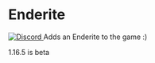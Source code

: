 # Enderite
<a href="https://discord.gg/sA42pp6cuX">
  <img alt="Discord" src="https://img.shields.io/discord/734511833947439156?color=brightgreen&label=Discord">
</a>
Adds an Enderite to the game :)

1.16.5 is beta